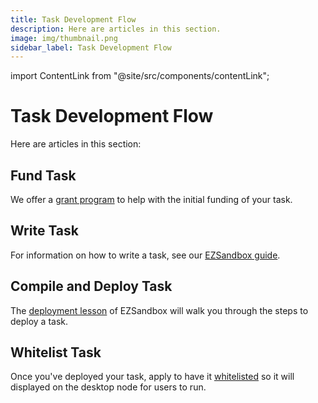 ```yaml
---
title: Task Development Flow
description: Here are articles in this section.
image: img/thumbnail.png
sidebar_label: Task Development Flow
---
```


import ContentLink from "@site/src/components/contentLink";

# Task Development Flow

Here are articles in this section:

## Fund Task

We offer a [grant program](https://www.koii.network/founders) to help with the initial funding of your task.

## Write Task

For information on how to write a task, see our [EZSandbox guide](https://github.com/koii-network/ezsandbox).

## Compile and Deploy Task

The [deployment lesson](https://github.com/koii-network/ezsandbox/tree/main/Lesson%207) of EZSandbox will walk you through the steps to deploy a task.

## Whitelist Task

Once you've deployed your task, apply to have it [whitelisted](/develop/task-development/whitelist-task.md) so it will displayed on the desktop node for users to run.
